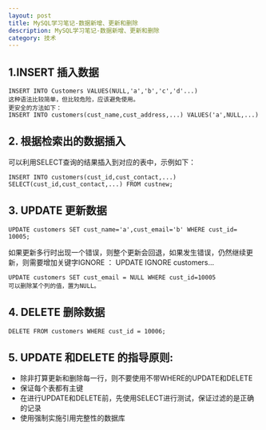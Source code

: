 ```yaml
---
layout: post
title: MySQL学习笔记-数据新增、更新和删除
description: MySQL学习笔记-数据新增、更新和删除
category: 技术
---
```

## 1.INSERT 插入数据
    INSERT INTO Customers VALUES(NULL,'a','b','c','d'...)
	这种语法比较简单，但比较危险，应该避免使用。
	更安全的方法如下：
	INSERT INTO customers(cust_name,cust_address,...) VALUES('a',NULL,...)

## 2. 根据检索出的数据插入
   可以利用SELECT查询的结果插入到对应的表中，示例如下：
    
	INSERT INTO customers(cust_id,cust_contact,...)
	SELECT(cust_id,cust_contact,...) FROM custnew;

## 3. UPDATE 更新数据
    UPDATE customers SET cust_name='a',cust_email='b' WHERE cust_id= 10005;
如果更新多行时出现一个错误，则整个更新会回退，如果发生错误，仍然继续更新，则需要增加关键字IGNORE ： UPDATE IGNORE customers...

    UPDATE customers SET cust_email = NULL WHERE cust_id=10005
	可以删除某个列的值，置为NULL。

## 4. DELETE 删除数据
    DELETE FROM customers WHERE cust_id = 10006;
	
## 5. UPDATE 和DELETE 的指导原则:
* 除非打算更新和删除每一行，则不要使用不带WHERE的UPDATE和DELETE
* 保证每个表都有主键
* 在进行UPDATE和DELETE前，先使用SELECT进行测试，保证过滤的是正确的记录
* 使用强制实施引用完整性的数据库
